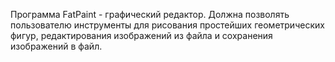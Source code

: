 Программа FatPaint - графический редактор. Должна позволять пользователю инструменты
для рисования простейших геометрических фигур, редактирования изображений из файла и
сохранения изображений в файл.